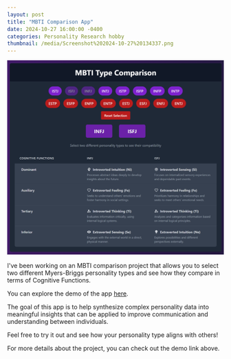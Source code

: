 ```yaml
---
layout: post
title: "MBTI Comparison App"
date: 2024-10-27 16:00:00 -0400
categories: Personality Research hobby
thumbnail: /media/Screenshot%202024-10-27%20134337.png
---
```


![MBTI Comparison App Screenshot](/media/Screenshot%202024-10-27%20134337.png)

I've been working on an MBTI comparison project that allows you to select two different Myers-Briggs personality types and see how they compare in terms of Cognitive Functions.&#x20;

You can explore the demo of the app [here](https://yurigushiken.github.io/MBTI-Compare/).

The goal of this app is to help synthesize complex personality data into meaningful insights that can be applied to improve communication and understanding between individuals.

Feel free to try it out and see how your personality type aligns with others!

For more details about the project, you can check out the demo link above.

